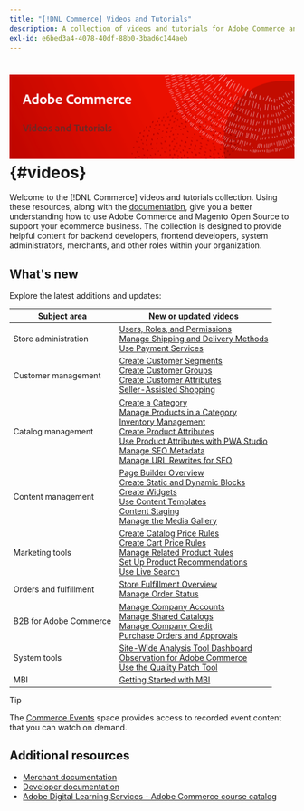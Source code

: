 ```yaml
---
title: "[!DNL Commerce] Videos and Tutorials"
description: A collection of videos and tutorials for Adobe Commerce and Magento Open Source
exl-id: e6bed3a4-4078-40df-88b0-3bad6c144aeb
---
```

# <!-- use banner as heading -->![Commerce Videos and Tutorials](../assets/banner-videos-home.png) {#videos}

Welcome to the [!DNL Commerce] videos and tutorials collection. Using these resources, along with the [documentation](https://experienceleague.adobe.com/docs/commerce.html), give you a better understanding how to use Adobe Commerce and Magento Open Source to support your ecommerce business. The collection is designed to provide helpful content for backend developers, frontend developers, system administrators, merchants, and other roles within your organization.

## What's new

Explore the latest additions and updates:

| Subject area | New or updated videos |
| ------------ | ---------- |
| Store administration | [Users, Roles, and Permissions](./merchant/users-roles-permissions.md) <br>[Manage Shipping and Delivery Methods](./merchant/shipping-delivery.md) <br>[Use Payment Services](./merchant/payment-services.md)|
| Customer management | [Create Customer Segments](./merchant/customer-segments.md) <br>[Create Customer Groups](./merchant/customer-groups.md) <br>[Create Customer Attributes](./merchant/customer-attributes.md) <br>[Seller-Assisted Shopping](./merchant/seller-assisted-shopping.md)|
| Catalog management | [Create a Category](./merchant/category-create.md) <br>[Manage Products in a Category](./merchant/category-products.md) <br>[Inventory Management](./merchant/inventory-management.md) <br>[Create Product Attributes](./merchant/product-attributes-create.md) <br>[Use Product Attributes with PWA Studio](./merchant/product-attributes-pwa.md) <br>[Manage SEO Metadata](./merchant/seo-metadata.md) <br>[Manage URL Rewrites for SEO](./merchant/seo-url-rewrites.md)|
| Content management | [Page Builder Overview](./merchant/page-builder-overview.md) <br>[Create Static and Dynamic Blocks](./merchant/static-dynamic-blocks.md) <br>[Create Widgets](./merchant/widgets.md) <br>[Use Content Templates](./merchant/content-templates.md) <br>[Content Staging](./merchant/content-staging.md) <br>[Manage the Media Gallery](./merchant/media-gallery.md)|
| Marketing tools | [Create Catalog Price Rules](./merchant/catalog-price-rules.md) <br>[Create Cart Price Rules](./merchant/cart-price-rules.md) <br>[Manage Related Product Rules](./merchant/related-product-rules.md) <br>[Set Up Product Recommendations](./merchant/product-recommendations.md) <br>[Use Live Search](./merchant/live-search.md)|
| Orders and fulfillment | [Store Fulfillment Overview](./merchant/store-fulfillment.md) <br>[Manage Order Status](./merchant/order-status.md)|
| B2B for Adobe Commerce |  [Manage Company Accounts](./merchant/b2b/company-accounts.md)  <br>[Manage Shared Catalogs](./merchant/b2b/shared-catalogs.md) <br>[Manage Company Credit](./merchant/b2b/company-credit.md) <br>[Purchase Orders and Approvals](./merchant/b2b/purchase-orders.md)|
| System tools | [Site-Wide Analysis Tool Dashboard](./tools/site-wide-analysis-tool.md) <br>[Observation for Adobe Commerce](./tools/observation-tool.md) <br>[Use the Quality Patch Tool](./tools/quality-patch-tool.md)|
| MBI |[Getting Started with MBI](./merchant/business-intelligence/webinars/getting-started.md) |

>[!TIP]
>
>The [Commerce Events](https://experienceleague.adobe.com/docs/commerce-events/events/overview.html) space provides access to recorded event content that you can watch on demand.

## Additional resources

- [Merchant documentation](https://experienceleague.adobe.com/docs/commerce-admin/user-guides/home.html)
- [Developer documentation](https://devdocs.magento.com/)
- [Adobe Digital Learning Services - Adobe Commerce course catalog](https://learning.adobe.com/catalog.html?solution=Adobe%20Commerce)
